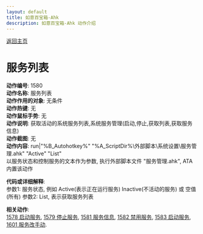 ```yaml
---
layout: default
title: 如意百宝箱-Ahk
description: 如意百宝箱-Ahk 动作介绍
---
```


[返回主页](../index.md)

# [](#header-2) 服务列表

**动作编号**: 1580  
**动作名称**: 服务列表  
**动作作用的对象**: 无条件  
**动作热键**: 无  
**动作鼠标手势**: 无  
**动作说明**: 获取活动的系统服务列表,系统服务管理(启动,停止,获取列表,获取服务信息)  
**动作截图**: 无  
**动作内容**: run|"%B_Autohotkey%" "%A_ScriptDir%\外部脚本\系统设置\服务管理.ahk" "Active" "List"  
以服务状态和控制服务的文本作为参数, 执行外部脚本文件 "服务管理.ahk", ATA 内置该动作  

**代码或详细解释**:  
参数1: 服务状态, 例如 Active(表示正在运行服务) Inactive(不活动的服务) 或 空值(所有) 
参数2: List, 表示获取服务列表

**相关动作**:  
[1578 启动服务](1578.md), [1579 停止服务](1579.md), [1581 服务信息](1581.md), [1582 禁用服务](1582.md), [1583 启动服务](1583.md), [1601 服务改手动](1601.md).  